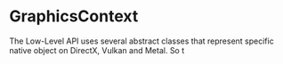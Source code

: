 # GraphicsContext

The Low-Level API uses several abstract classes that represent specific native object on DirectX, Vulkan and Metal. So t
